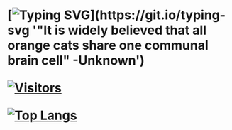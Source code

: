 <h1 align="left">

[![Typing SVG](https://readme-typing-svg.demolab.com?font=Fira+Code&pause=1000&color=F7E08A&width=435&lines=Searching+for+braincells...)](https://git.io/typing-svg '"It is widely believed that all orange cats share one communal brain cell" -Unknown')

[![Visitors](https://api.visitorbadge.io/api/daily?path=gems-qz922%2Fgems-qz922&label=Braincell%20Count!!!&labelColor=%23ffb61e&countColor=%23ffdc4c&style=flat&labelStyle=upper)](https://visitorbadge.io/ "Probably...")
 
<!-- [![GitHub Streak](http://github-readme-streak-stats.herokuapp.com?user=gems-qz922&theme=dark&background=000000)](https://git.io/streak-stats)
 -->
[![Top Langs](https://github-readme-stats.vercel.app/api/top-langs/?username=gems-qz922&layout=compact&theme=vision-friendly-dark)](https://github.com/anuraghazra/github-readme-stats)

</h1>
